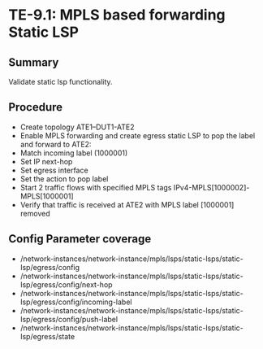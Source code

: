 # TE-9.1: MPLS based forwarding Static LSP

## Summary

Validate static lsp functionality.

## Procedure

*  Create topology ATE1–DUT1-ATE2
*  Enable MPLS forwarding and create egress static LSP to pop the label and forward to ATE2:
*  Match incoming label (1000001)
*  Set IP next-hop
*  Set egress interface
*  Set the action to pop label
*  Start 2 traffic flows with specified MPLS tags IPv4-MPLS[1000002]-MPLS[1000001]
*  Verify that traffic is received at ATE2 with MPLS label [1000001] removed


## Config Parameter coverage

*   /network-instances/network-instance/mpls/lsps/static-lsps/static-lsp/egress/config
*   /network-instances/network-instance/mpls/lsps/static-lsps/static-lsp/egress/config/next-hop
*   /network-instances/network-instance/mpls/lsps/static-lsps/static-lsp/egress/config/incoming-label
*   /network-instances/network-instance/mpls/lsps/static-lsps/static-lsp/egress/config/push-label
*   /network-instances/network-instance/mpls/lsps/static-lsps/static-lsp/egress/state